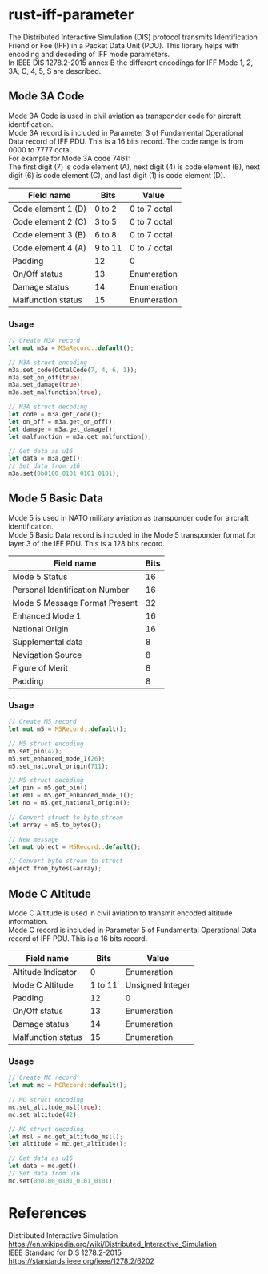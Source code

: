 # rust-iff-parameter 
The Distributed Interactive Simulation (DIS) protocol transmits Identification Friend or Foe (IFF) in a 
Packet Data Unit (PDU). This library helps with encoding and decoding of IFF mode parameters.  
In IEEE DIS 1278.2-2015 annex B the different encodings for IFF Mode 1, 2, 3A, C, 4, 5, S are described.

## Mode 3A Code
Mode 3A Code is used in civil aviation as transponder code for aircraft identification.  
Mode 3A record is included in Parameter 3 of Fundamental Operational Data record of IFF PDU.
This is a 16 bits record. The code range is from 0000 to 7777 octal.  
For example for Mode 3A code 7461:  
The first digit (7) is code element (A), next digit (4) is code element (B), next digit (6) is code element (C), and last digit (1) is code element (D).

| Field name         | Bits    | Value        |
|--------------------|---------|--------------|
| Code element 1 (D) | 0 to 2  | 0 to 7 octal |
| Code element 2 (C) | 3 to 5  | 0 to 7 octal |
| Code element 3 (B) | 6 to 8  | 0 to 7 octal |
| Code element 4 (A) | 9 to 11 | 0 to 7 octal |
| Padding            | 12      | 0            |
| On/Off status      | 13      | Enumeration  |
| Damage status      | 14      | Enumeration  |
| Malfunction status | 15      | Enumeration  |

### Usage

```rust
// Create M3A record
let mut m3a = M3aRecord::default();

// M3A struct encoding
m3a.set_code(OctalCode(7, 4, 6, 1));
m3a.set_on_off(true);
m3a.set_damage(true);
m3a.set_malfunction(true);

// M3A struct decoding
let code = m3a.get_code();
let on_off = m3a.get_on_off();
let damage = m3a.get_damage();
let malfunction = m3a.get_malfunction();

// Get data as u16
let data = m3a.get();
// Set data from u16
m3a.set(0b0100_0101_0101_0101);
```

## Mode 5 Basic Data
Mode 5 is used in NATO military aviation as transponder code for aircraft identification.  
Mode 5 Basic Data record is included in the Mode 5 transponder format for layer 3 of the IFF PDU. This is a 128 bits record.

| Field name                     | Bits |
|--------------------------------|------|
| Mode 5 Status                  | 16   |
| Personal Identification Number | 16   |
| Mode 5 Message Format Present  | 32   |
| Enhanced Mode 1                | 16   |
| National Origin                | 16   |
| Supplemental data              | 8    |
| Navigation Source              | 8    |
| Figure of Merit                | 8    |
| Padding                        | 8    |

### Usage

```rust
// Create M5 record
let mut m5 = M5Record::default();

// M5 struct encoding
m5.set_pin(42);
m5.set_enhanced_mode_1(26);
m5.set_national_origin(711);

// M5 struct decoding
let pin = m5.get_pin()
let em1 = m5.get_enhanced_mode_1();
let no = m5.get_national_origin();

// Convert struct to byte stream
let array = m5.to_bytes();

// New message
let mut object = M5Record::default();

// Convert byte stream to struct
object.from_bytes(&array);
```

## Mode C Altitude
Mode C Altitude is used in civil aviation to transmit encoded altitude information.  
Mode C record is included in Parameter 5 of Fundamental Operational Data record of IFF PDU.
This is a 16 bits record.

| Field name         | Bits    | Value            |
|--------------------|---------|------------------|
| Altitude Indicator | 0       | Enumeration      |
| Mode C Altitude    | 1 to 11 | Unsigned Integer |
| Padding            | 12      | 0                |
| On/Off status      | 13      | Enumeration      |
| Damage status      | 14      | Enumeration      |
| Malfunction status | 15      | Enumeration      |

### Usage

```rust
// Create MC record
let mut mc = MCRecord::default();

// MC struct encoding
mc.set_altitude_msl(true);
mc.set_altitude(42);

// MC struct decoding
let msl = mc.get_altitude_msl();
let altitude = mc.get_altitude();

// Get data as u16
let data = mc.get();
// Set data from u16
mc.set(0b0100_0101_0101_0101);
```

# References
Distributed Interactive Simulation https://en.wikipedia.org/wiki/Distributed_Interactive_Simulation  
IEEE Standard for DIS 1278.2-2015 https://standards.ieee.org/ieee/1278.2/6202
 